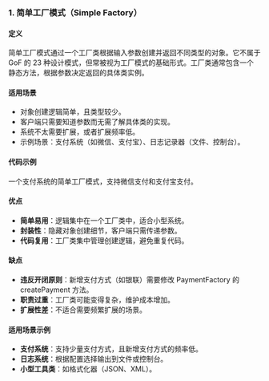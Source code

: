 ### **1. 简单工厂模式（Simple Factory）**

#### **定义**

简单工厂模式通过一个工厂类根据输入参数创建并返回不同类型的对象。它不属于 GoF 的 23 种设计模式，但常被视为工厂模式的基础形式。工厂类通常包含一个静态方法，根据参数决定返回的具体类实例。

#### **适用场景**

- 对象创建逻辑简单，且类型较少。
- 客户端只需要知道参数而无需了解具体类的实现。
- 系统不太需要扩展，或者扩展频率低。
- 示例场景：支付系统（如微信、支付宝）、日志记录器（文件、控制台）。

#### **代码示例**

一个支付系统的简单工厂模式，支持微信支付和支付宝支付。

#### **优点**

- **简单易用**：逻辑集中在一个工厂类中，适合小型系统。
- **封装性**：隐藏对象创建细节，客户端只需传递参数。
- **代码复用**：工厂类集中管理创建逻辑，避免重复代码。

#### **缺点**

- **违反开闭原则**：新增支付方式（如银联）需要修改 PaymentFactory 的 createPayment 方法。
- **职责过重**：工厂类可能变得复杂，维护成本增加。
- **扩展性差**：不适合需要频繁扩展的场景。

#### **适用场景示例**

- **支付系统**：支持少量支付方式，且新增支付方式的频率低。
- **日志系统**：根据配置选择输出到文件或控制台。
- **小型工具类**：如格式化器（JSON、XML）。